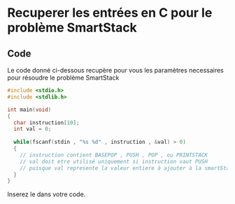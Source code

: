 # Recuperer les entrées en C pour le problème SmartStack

## Code
Le code donné ci-dessous recupère pour vous les paramètres necessaires pour résoudre le problème SmartStack

```C
#include <stdio.h>
#include <stdlib.h>

int main(void)
{
  char instruction[10];
  int val = 0;
  
  while(fscanf(stdin , "%s %d" , instruction , &val) > 0)
  {
    // instruction contient BASEPOP , PUSH , POP , ou PRINTSTACK
    // val doit etre utilisé uniquement si instruction vaut PUSH
    // puisque val represente la valeur entiere à ajouter à la smartStack
  }
}
```

Inserez le dans votre code.

